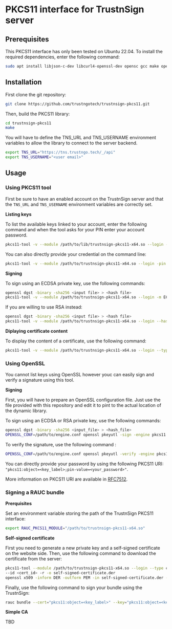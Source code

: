 # PKCS11 interface for TrustnSign server

## Prerequisites

This PKCS11 interface has only been tested on Ubuntu 22.04. To install the required dependencies, enter the following command:

```bash
sudo apt install libjson-c-dev libcurl4-openssl-dev opensc gcc make opensc-pkcs11
```

## Installation

First clone the git repository:

```bash
git clone https://github.com/trustngotech/trustnsign-pkcs11.git
```

Then, build the PKCS11 library:

```bash
cd trustnsign-pkcs11
make
```

You will have to define the TNS_URL and TNS_USERNAME environment variables to allow the library to connect to the server backend.

```bash
export TNS_URL="https://tns.trustngo.tech/_/api"
export TNS_USERNAME="<user email>"
```

## Usage

### Using PKCS11 tool

First be sure to have an enabled account on the TrustnSign server and that the `TNS_URL` and `TNS_USERNAME` environment variables are correctly set.

**Listing keys**

To list the available keys linked to your account, enter the following command and when the tool asks for your PIN enter your account password.

```bash
pkcs11-tool -v --module /path/to/lib/trustnsign-pkcs11-x64.so --login -O
```

You can also directly provide your credential on the command line:

```bash
pkcs11-tool -v --module /path/to/trustnsign-pkcs11-x64.so --login -pin <password> -O 
```

**Signing**

To sign using an ECDSA private key, use the following commands:

```bash
openssl dgst -binary -sha256 <input file> > <hash file>
pkcs11-tool -v --module /path/to/trustnsign-pkcs11-x64.so --login -m ECDSA --id <id of an ECDSA private key> -s -i <hash file> -o <signature file>
```

If you are willing to use RSA instead:

```bash
openssl dgst -binary -sha256 <input file> > <hash file>
pkcs11-tool -v --module /path/to/trustnsign-pkcs11-x64.so --login --hash-algorithm sha256 -m RSA-PKCS-PSS --id <id of an RSA private key> -s -i <hash file> -o <signature file>
```

**Diplaying certificate content**

To display the content of a certificate, use the following command:

```bash
pkcs11-tool -v --module /path/to/trustnsign-pkcs11-x64.so --login --type cert -r -d <id of a certificate> | openssl x509 -text -noout
```

### Using OpenSSL

You cannot list keys using OpenSSL however youc can easily sign and verify a signature using this tool.

**Signing**

First, you will have to prepare an OpenSSL configuration file. Just use the file provided with this repository and edit it to pint to the actual location of the dynamic library.

To sign using an ECDSA or RSA private key, use the following commands:

```bash
openssl dgst -binary -sha256 <input_file> > <hash_file>
OPENSSL_CONF=/path/to/engine.conf openssl pkeyutl -sign -engine pkcs11 -keyform engine -inkey "pkcs11:object=<key_label>" -in <hash_file> -out <signature_file>
```

To verify the signature, use the following command :

```bash
OPENSSL_CONF=/path/to/engine.conf openssl pkeyutl -verify -engine pkcs11 -keyform engine -pubin -inkey "pkcs11:object=<key_label>" -in <hash_file> -sigfile <signature_file>
```

You can directly provide your password by using the following PKCS11 URI: `"pkcs11:object=<key_label>;pin-value=<your_password>"`.

More information on PKCS11 URI are available in [RFC7512](https://datatracker.ietf.org/doc/html/rfc7512).

### Signing a RAUC bundle

**Prerquisites**

Set an environment variable storing the path of the TrustnSign PKCS11 interface:
```bash
export RAUC_PKCS11_MODULE="/path/to/trustnsign-pkcs11-x64.so"
```

**Self-signed certificate**

First you need to generate a new private key and a self-signed certificate on the website side. Then, use the following command to download the certificate from the server:

```bash
pkcs11-tool --module /path/to/trustnsign-pkcs11-x64.so --login --type cert \
--id <cert_id> -r -o self-signed-certificate.der
openssl x509 -inform DER -outform PEM -in self-signed-certificate.der -out self-signed-certificate.pem
```

Finally, use the following command to sign your bundle using the TrustnSign:

```bash
rauc bundle --cert="pkcs11:object=<key_label>" --key="pkcs11:object=<key_label>" --keyring=cert.pem </path/to/files> </path/to/bundle>
```

**Simple CA**

TBD
